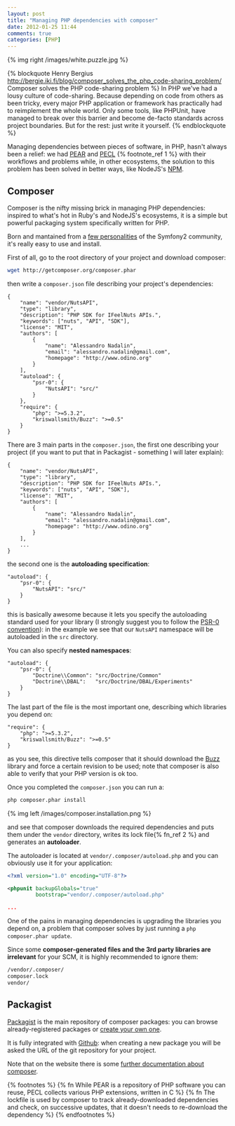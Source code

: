 ```yaml
---
layout: post
title: "Managing PHP dependencies with composer"
date: 2012-01-25 11:44
comments: true
categories: [PHP]
---
```


{% img right /images/white.puzzle.jpg %}

{% blockquote Henry Bergius http://bergie.iki.fi/blog/composer_solves_the_php_code-sharing_problem/ Composer solves the PHP code-sharing problem %}
In PHP we've had a lousy culture of code-sharing. Because depending on code from others as been tricky, every major PHP application or framework has practically had to reimplement the whole world. Only some tools, like PHPUnit, have managed to break over this barrier and become de-facto standards across project boundaries. But for the rest: just write it yourself.
{% endblockquote %}

Managing dependencies between pieces of software, in PHP, hasn't always
been a relief: we had [PEAR](http://pear.php.net/) and [PECL](http://pecl.php.net/)
{% footnote_ref 1 %}
with their workflows and problems while, in other ecosystems, the
solution to this problem has been solved in better ways, like
NodeJS's [NPM](http://npmjs.org/).

## Composer

Composer is the nifty missing brick in managing PHP dependencies:
inspired to what's hot in Ruby's and NodeJS's ecosystems, it is a
simple but powerful packaging system specifically written for PHP.

Born and mantained from a [few personalities](https://github.com/composer/composer/contributors)
of the Symfony2 community, it's really easy to use and install.

First of all, go to the root directory of your project and
download composer:

``` bash
wget http://getcomposer.org/composer.phar
```

then write a `composer.json` file describing your project's dependencies:

```
{
    "name": "vendor/NutsAPI",
    "type": "library",
    "description": "PHP SDK for IFeelNuts APIs.",
    "keywords": ["nuts", "API", "SDK"],
    "license": "MIT",
    "authors": [
        {
            "name": "Alessandro Nadalin",
            "email": "alessandro.nadalin@gmail.com",
            "homepage": "http://www.odino.org"
        }
    ],
    "autoload": {
        "psr-0": {
            "NutsAPI": "src/"
        }
    },
    "require": {
        "php": ">=5.3.2",
        "kriswallsmith/Buzz": ">=0.5"
    }
}
```

There are 3 main parts in the `composer.json`, the first one describing
your project (if you want to put that in Packagist - something I will
later explain):

```
{
    "name": "vendor/NutsAPI",
    "type": "library",
    "description": "PHP SDK for IFeelNuts APIs.",
    "keywords": ["nuts", "API", "SDK"],
    "license": "MIT",
    "authors": [
        {
            "name": "Alessandro Nadalin",
            "email": "alessandro.nadalin@gmail.com",
            "homepage": "http://www.odino.org"
        }
    ],
    ...
}
```

the second one is the **autoloading specification**:

```
"autoload": {
    "psr-0": {
        "NutsAPI": "src/"
    }
}
```

this is basically awesome because it lets you specify the
autoloading standard used for your library (I strongly suggest
you to follow the [PSR-0 convention](https://github.com/php-fig/fig-standards/blob/master/accepted/PSR-0.md)):
in the example we see that our `NutsAPI` namespace will be
autoloaded in the `src` directory.

You can also specify **nested namespaces**:

```
"autoload": {
    "psr-0": {
        "Doctrine\\Common": "src/Doctrine/Common"
        "Doctrine\\DBAL":   "src/Doctrine/DBAL/Experiments"
    }
}
```

The last part of the file is the most important one, describing
which libraries you depend on:

```
"require": {
    "php": ">=5.3.2",
    "kriswallsmith/Buzz": ">=0.5"
}
```

as you see, this directive tells composer that it should download
the [Buzz](https://github.com/kriswallsmith/Buzz) library and
force a certain revision to be used; note that composer is also
able to verify that your PHP version is ok too.

Once you completed the `composer.json` you can run a:

``` bash
php composer.phar install
```

{% img left /images/composer.installation.png %}

and see that composer downloads the required dependencies and puts them
under the `vendor` directory, writes its lock file{% fn_ref 2 %} and
generates an **autoloader**.

The autoloader is located at `vendor/.composer/autoload.php` and you can
obviously use it for your application:

``` xml PHPUnit's configuration file using a composer-generated autoloader
<?xml version="1.0" encoding="UTF-8"?>

<phpunit backupGlobals="true"
         bootstrap="vendor/.composer/autoload.php"

...
```

One of the pains in managing dependencies is upgrading the libraries you depend
on, a problem that composer solves by just running a `php composer.phar update`.

Since some **composer-generated files and the 3rd party libraries are irrelevant**
for your SCM, it is highly recommended to ignore them:

``` bash Example of .gitignore
/vendor/.composer/
composer.lock
vendor/
```

## Packagist

[Packagist](http://packagist.org/) is the main repository of composer packages:
you can browse already-registered packages or [create your own one](http://packagist.org/packages/submit).

It is fully integrated with [Github](http://github.com): when creating a new package
you will be asked the URL of the git repository for your project.

Note that on the website there is some
[further documentation about composer](http://packagist.org/about-composer).

{% footnotes %}
  {% fn While PEAR is a repository of PHP software you can reuse, PECL collects various PHP extensions, written in C %}
  {% fn The lockfile is used by composer to track already-downloaded dependencies and check, on successive updates, that it doesn't needs to re-download the dependency %}
{% endfootnotes %}
